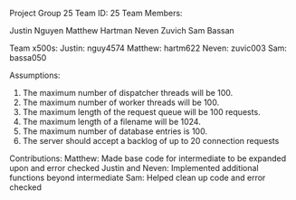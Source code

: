 Project Group 25
Team ID: 25 Team Members:

Justin Nguyen
Matthew Hartman
Neven Zuvich
Sam Bassan 

Team x500s:
Justin: nguy4574
Matthew: hartm622
Neven: zuvic003
Sam: bassa050

Assumptions:
1. The maximum number of dispatcher threads will be 100.
2. The maximum number of worker threads will be 100.
3. The maximum length of the request queue will be 100 requests.
4. The maximum length of a filename will be 1024.
5. The maximum number of database entries is 100.
6. The server should accept a backlog of up to 20 connection requests

Contributions:
Matthew: Made base code for intermediate to be expanded upon and error checked
Justin and Neven: Implemented additional functions beyond intermediate
Sam: Helped clean up code and error checked


